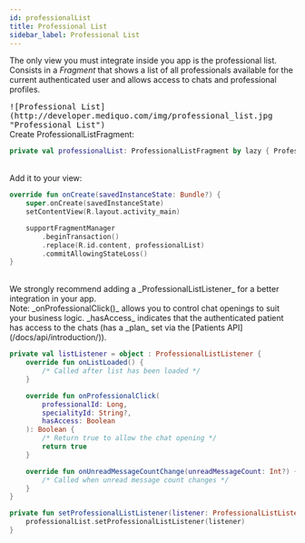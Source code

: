 ```yaml
---
id: professionalList
title: Professional List
sidebar_label: Professional List
---
```


The only view you must integrate inside you app is the professional list.
Consists in a _Fragment_ that shows a list of all professionals available for the current authenticated user and allows access to chats and professional profiles.  

<kbd>
![Professional List](http://developer.mediquo.com/img/professional_list.jpg "Professional List")
</kbd>

<br/>
Create ProfessionalListFragment:

```kotlin
private val professionalList: ProfessionalListFragment by lazy { ProfessionalListFragment() }
```

<br/>
Add it to your view:

```kotlin
override fun onCreate(savedInstanceState: Bundle?) {        
    super.onCreate(savedInstanceState)
    setContentView(R.layout.activity_main)

    supportFragmentManager
        .beginTransaction()
        .replace(R.id.content, professionalList)
        .commitAllowingStateLoss()
}
```

<br/>
We strongly recommend adding a _ProfessionalListListener_ for a better integration in your app.
<br/>Note: _onProfessionalClick()_ allows you to control chat openings to suit your business logic.
_hasAccess_ indicates that the authenticated patient has access to the chats (has a _plan_ set via the [Patients API](/docs/api/introduction/)).

```kotlin
private val listListener = object : ProfessionalListListener {
    override fun onListLoaded() {
        /* Called after list has been loaded */      
    }

    override fun onProfessionalClick(
        professionalId: Long,
        specialityId: String?,
        hasAccess: Boolean
    ): Boolean {
        /* Return true to allow the chat opening */
        return true
    }

    override fun onUnreadMessageCountChange(unreadMessageCount: Int?) {
        /* Called when unread message count changes */           
    }
}

private fun setProfessionalListListener(listener: ProfessionalListListener) {
    professionalList.setProfessionalListListener(listener)
}
```
